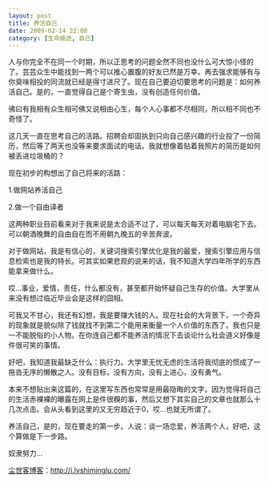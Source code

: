 ```yaml
---
layout: post
title: 养活自己
date: 2009-02-14 22:00
category: [生命痕迹, 自己]
---
```

人与你完全不在同一个时期，所以正思考的问题全然不同也没什么可大惊小怪的了。芸芸众生中能找到一两个可以推心置腹的好友已然是万幸。再去强求能够有与你臭味相投的同流就已经是得寸进尺了。现在自己要迫切要思考的问题是：如何养活自己。是的，一直觉得自己是个寄生虫，没有创造任何价值。

彿曰有我相有众生相可佛又说相由心生，每个人心事都不尽相同，所以相不同也不奇怪了。

这几天一直在思考自己的活路。招聘会却固执到只向自己感兴趣的行业投了一份简历，然后等了两天也没等来要求面试的电话。我就想像着贴着我照片的简历是如何被丢进垃圾桶的？

现在初步的构想出了自己将来的活路：

1.做网站养活自己

2.做一个自由译者

这两种职业目前看来对于我来说是太合适不过了，可以每天每天对着电脑宅下去。可以朝酒晚舞的自由自在而不用朝九晚五的辛苦奔波。

对于做网站，我是有信心的，关键词搜索引擎优化是我的最爱，搜索引擎应用与信息检索也是我的特长。可其实如果悲观的说来的话，我不知道大学四年所学的东西能拿来做什么。

哎…事业，爱情，责任，什么都没有，甚至都开始怀疑自己生存的价值。大学里从来没有想过临近毕业会是这样的囧相。

可我又不甘心，我还有幻想，我是要赚大钱的人。现在社会的大背景下，一个奇异的现象就是貌似除了钱就找不到第二个能用来衡量一个人价值的东西了。我也只是一不能脱俗的小人物。在你连自己都不能养活的情况下去谈论什么社会道义好像是件很可笑的事情。

好吧，我知道我最缺乏什么：执行力。大学里无忧无虑的生活将我彻底的惯成了一拖沓无序的懒散之人。没有目标，没有方向，没有上进心，没有勇气。

本来不想贴出来这篇的，在这里写东西也常常是用最隐晦的文字。因为觉得将自己的生活赤裸裸的曝露在网上是件很糗的事，然后又想下其实自己的文章也就那么十几次点击。会从头看到这里的又无穷趋近于0，哎…也就无所谓了。

养活自己，是的，现在要走的第一步。人说：谈一场恋爱，养活两个人，好吧，这个算做是下一步路。

奴隶努力…

<a href="http://i.lvshiminglu.com/">尘世客博客</a>：<a href="http://i.lvshiminglu.com/">http://i.lvshiminglu.com/</a>

